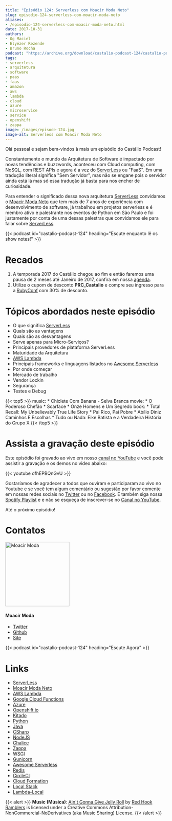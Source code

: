 ```yaml
---
title: "Episódio 124: Serverless com Moacir Moda Neto"
slug: episodio-124-serverless-com-moacir-moda-neto
aliases:
- /episodio-124-serverless-com-moacir-moda-neto.html
date: 2017-10-31
authors:
- Og Maciel
- Elyézer Rezende
- Bruno Rocha
podcast: "https://archive.org/download/castalio-podcast-124/castalio-podcast-124.mp3"
tags:
- serverless
- arquitetura
- software
- paas
- faas
- amazon
- aws
- lambda
- cloud
- azure
- microservice
- service
- openshift
- zappa
image: /images/episode-124.jpg
image-alt: Serverless com Moacir Moda Neto
---
```


Olá pessoal e sejam bem-vindos à mais um episódio do Castálio Podcast!

Constantemente o mundo da Arquitetura de Software é impactado por novas
tendências e buzzwords, aconteceu com Cloud computing, com NoSQL, com REST APIs
e agora é a vez do
[ServerLess](https://en.wikipedia.org/wiki/Serverless_computing) ou \"FaaS\".
Em uma tradução literal significa \"Sem Servidor\", mas não se engane pois o
servidor ainda está lá mas só essa tradução já basta para nos encher de
curiosidade.

Para entender o significado dessa nova arquitetura
[ServerLess](https://en.wikipedia.org/wiki/Serverless_computing) convidamos o
[Moacir Moda Neto](http://moacirmoda.com) que tem mais de 7 anos de experiência
com desenvolvimento de software, já trabalhou em projetos serverless e é membro
ativo e palestrante nos eventos de Python em São Paulo e foi justamente por
conta de uma dessas palestras que convidamos ele para falar sobre
[ServerLess](https://en.wikipedia.org/wiki/Serverless_computing).

<div class="clearfix"></div>

{{< podcast id="castalio-podcast-124" heading="Escute enquanto lê os show notes!" >}}

# Recados

1)  A temporada 2017 do Castálio chegou ao fim e então faremos uma pausa
    de 2 meses até Janeiro de 2017, confira em nossa
    [agenda](http://castalio.info/agenda.html).
2)  Utilize o cupom de desconto **PRC_Castalio** e compre seu ingresso
    para a
    [RubyConf](http://eventos.locaweb.com.br/proximos-eventos/rubyconf-2017/)
    com 30% de desconto.

# Tópicos abordados neste episódio

- O que significa [ServerLess](https://en.wikipedia.org/wiki/Serverless_computing)
- Quais são as vantagens
- Quais são as desvantagens
- Serve apenas para Micro-Serviços?
- Principais provedores de plataforma ServerLess
- Maturidade da Arquitetura
- [AWS Lambda](https://aws.amazon.com/pt/lambda/)
- Principais frameworks e linguagens listados no [Awesome Serverless](https://github.com/anaibol/awesome-serverless)
- Por onde começar
- Mercado de trabalho
- Vendor Lockin
- Segurança
- Testes e Debug

{{< top5 >}}
music:
    * Chiclete Com Banana - Selva Branca
movie:
    * O Poderoso Chefão
    * Scarface
    * Onze Homens e Um Segredo
book:
    * Total Recall: My Unbelievably True Life Story
    * Pai Rico, Pai Pobre
    * Abílio Diniz Caminhos E Escolhas
    * Tudo ou Nada: Eike Batista e a Verdadeira História do Grupo X
{{< /top5 >}}

# Assista a gravação deste episódio

Este episódio foi gravado ao vivo em nosso [canal no
YouTube](http://youtube.com/castaliopodcast) e você pode assistir a gravação e
os demos no video abaixo:

{{< youtube ofhEPBQnGvU >}}

Gostaríamos de agradecer a todos que ouviram e participaram ao vivo no Youtube
e se você tem algum comentário ou sugestão por favor comente em nossas redes
sociais no [Twitter](https://twitter.com/castaliopod) ou no
[Facebook](https://www.facebook.com/castaliopod). E também siga nossa [Spotify
Playlist](https://open.spotify.com/user/elyezermr/playlist/0PDXXZRXbJNTPVSnopiMXg)
e e não se esqueça de inscrever-se no [Canal no
YouTube](http://youtube.com/castaliopodcast).

Até o próximo episódio!

# Contatos

<div class="row">
    <div class="col-md-4">
        <p>
        <div class="media">
        <div class="media-left">
            <img class="media-object rounded-circle img-thumbnail" src="https://avatars0.githubusercontent.com/u/549428?s=460&v=4" alt="Moacir Moda" width="200px">
        </div>
        <div class="media-body">
            <h4 class="media-heading">Moacir Moda</h4>
            <ul class="list-unstyled">
                <li><i class="bi bi-twitter"></i> <a href="https://twitter.com/moamoda">Twitter</a></li>
                <li><i class="bi bi-github"></i> <a href="https://github.com/moacirmoda">Github</a></li>
                <li><i class="bi bi-link"></i> <a href="http://moacirmoda.com">Site</a></li>
            </ul>
        </div>
        </div>
        </p>
    </div>
</div>

{{< podcast id="castalio-podcast-124" heading="Escute Agora" >}}

# Links

- [ServerLess](https://en.wikipedia.org/wiki/Serverless_computing)
- [Moacir Moda Neto](http://moacirmoda.com)
- [AWS Lambda](https://aws.amazon.com/pt/lambda/)
- [Google Cloud Functions](https://cloud.google.com/functions/?hl=pt-br)
- [Azure](https://azure.microsoft.com/pt-br/services/functions/)
- [Openshift.io](https://openshift.io/)
- [Kitado](https://www.kitado.com.br/)
- [Python](http://python.org)
- [Java](http://java.com)
- [CSharp](https://pt.wikipedia.org/wiki/C_Sharp)
- [NodeJS](https://nodejs.org/en/)
- [Chalice](https://github.com/aws/chalice)
- [Zappa](https://www.zappa.io/)
- [WSGI](https://en.wikipedia.org/wiki/Web_Server_Gateway_Interface)
- [Gunicorn](http://gunicorn.org/)
- [Awesome Serverless](https://github.com/anaibol/awesome-serverless)
- [Redis](https://redis.io/)
- [CircleCI](https://circleci.com/)
- [Cloud Formation](https://aws.amazon.com/pt/cloudformation/)
- [Local Stack](https://github.com/localstack/localstack)
- [Lambda-Local](https://www.npmjs.com/package/lambda-local)

{{< alert >}}
**Music (Música)**: [Ain\'t Gonna Give Jelly
Roll](http://freemusicarchive.org/music/Red_Hook_Ramblers/Live__WFMU_on_Antique_Phonograph_Music_Program_with_MAC_Feb_8_2011/Red_Hook_Ramblers_-_12_-_Aint_Gonna_Give_Jelly_Roll)
by [Red Hook Ramblers](http://www.redhookramblers.com/) is licensed under a
Creative Commons Attribution-NonCommercial-NoDerivatives (aka Music Sharing)
License.
{{< /alert >}}
